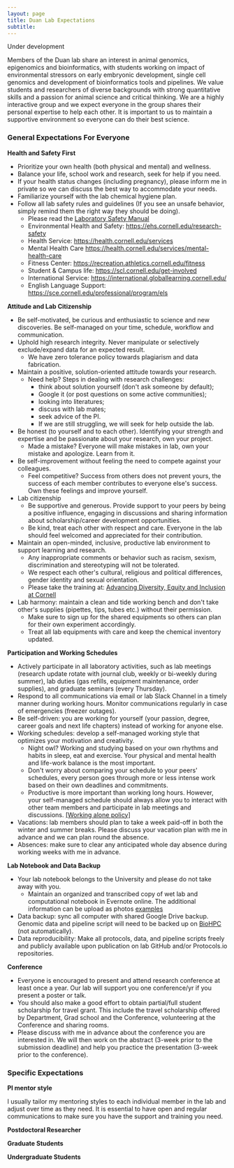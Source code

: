 ```yaml
---
layout: page
title: Duan Lab Expectations
subtitle: 
---
```


Under development 

Members of the Duan lab share an interest in animal genomics, epigenomics and bioinformatics, with students working on impact of environmental stressors on early embryonic development, single cell genomics and development of bioinformatics tools and pipelines. We value students and researchers of diverse backgrounds with strong quantitative skills and a passion for animal science and critical thinking. We are a highly interactive group and we expect everyone in the group shares their personal expertise to help each other. It is important to us to maintain a supportive environment so everyone can do their best science. 

### General Expectations For Everyone

**Health and Safety First**

* Prioritize your own health (both physical and mental) and wellness.
* Balance your life, school work and research, seek for help if you need.   
* If your health status changes (including pregnancy), please inform me in private so we can discuss the best way to accommodate your needs.
* Familiarize yourself with the lab chemical hygiene plan.
* Follow all lab safety rules and guidelines (If you see an unsafe behavior, simply remind them the right way they should be doing).  
	* Please read the [Laboratory Safety Manual](https://ehs.cornell.edu/book/export/html/237)
	* Environmental Health and Safety: <https://ehs.cornell.edu/research-safety>
	* Health Service: <https://health.cornell.edu/services>
	* Mental Health Care <https://health.cornell.edu/services/mental-health-care>
	* Fitness Center: <https://recreation.athletics.cornell.edu/fitness>
	* Student & Campus life: <https://scl.cornell.edu/get-involved> 
	* International Service: <https://international.globallearning.cornell.edu/>
	* English Language Support: <https://sce.cornell.edu/professional/program/els>

**Attitude and Lab Citizenship**

* Be self-motivated, be curious and enthusiastic to science and new discoveries. Be self-managed on your time, schedule, workflow and communication.  
* Uphold high research integrity. Never manipulate or selectively exclude/expand data for an expected result. 
	* We have zero tolerance policy towards plagiarism and data fabrication.
* Maintain a positive, solution-oriented attitude towards your research.
	* Need help? Steps in dealing with research challenges: 
		* think about solution yourself (don't ask someone by default);
		* Google it (or post questions on some active communities);
		* looking into literatures; 
		* discuss with lab mates; 
		* seek advice of the PI. 
		* If we are still struggling, we will seek for help outside the lab.   
* Be honest (to yourself and to each other). Identifying your strength and expertise and be passionate about your research, own your project. 
	* Made a mistake? Everyone will make mistakes in lab, own your mistake and apologize. Learn from it.  
* Be self-improvement without feeling the need to compete against your colleagues.  
	* Feel competitive? Success from others does not prevent yours, the success of each member contributes to everyone else's success. Own these feelings and improve yourself. 
* Lab citizenship
	* Be supportive and generous. Provide support to your peers by being a positive influence, engaging in discussions and sharing information about scholarship/career development opportunities.  
	* Be kind, treat each other with respect and care. Everyone in the lab should feel welcomed and appreciated for their contribution. 
* Maintain an open-minded, inclusive, productive lab environment to support learning and research. 
	* Any inappropriate comments or behavior such as racism, sexism, discrimination and stereotyping will not be tolerated. 
	* We respect each other's cultural, religious and political differences, gender identity and sexual orientation.   
	* Please take the training at: [Advancing Diversity, Equity and Inclusion at Cornell](https://hr.cornell.edu/our-culture-diversity/diversity-inclusion/advancing-diversity-equity-and-inclusion-cornell)
* Lab harmony: maintain a clean and tide working bench and don't take other's supplies (pipettes, tips, tubes etc.) without their permission. 
	* Make sure to sign up for the shared equipments so others can plan for their own experiment accordingly. 
	* Treat all lab equipments with care and keep the chemical inventory updated. 


**Participation and Working Schedules**

* Actively participate in all laboratory activities, such as lab meetings (research update rotate with journal club, weekly or bi-weekly during summer), lab duties (gas refills, equipment maintenance, order supplies), and graduate seminars (every Thursday).
* Respond to all communications via email or lab Slack Channel in a timely manner during working hours. Monitor communications regularly in case of emergencies (freezer outages).	
* Be self-driven: you are working for yourself (your passion, degree, career goals and next life chapters) instead of working for anyone else. 
* Working schedules: develop a self-managed working style that optimizes your motivation and creativity. 
	* Night owl? Working and studying based on your own rhythms and habits in sleep, eat and exercise. Your physical and mental health and life-work balance is the most important.   
	* Don't worry about comparing your schedule to your peers' schedules, every person goes through more or less intense work based on their own deadlines and commitments. 
	* Productive is more important than working long hours. However, your self-managed schedule should always allow you to interact with other team members and participate in lab meetings and discussions. [[Working alone policy]](https://ehs.cornell.edu/research-safety/chemical-safety/laboratory-safety-manual/chapter-4-administrative-controls/47)   
* Vacations: lab members should plan to take a week paid-off in both the winter and summer breaks. Please discuss your vacation plan with me in advance and we can plan round the absence. 
* Absences: make sure to clear any anticipated whole day absence during working weeks with me in advance. 


**Lab Notebook and Data Backup**

* Your lab notebook belongs to the University and please do not take away with you. 
	* Maintain an organized and transcribed copy of wet lab and computational notebook in Evernote online. The additional information can be upload as photos [examples](https://journals.sagepub.com/doi/pdf/10.1177/2211068212471834)  
* Data backup: sync all computer with shared Google Drive backup. Genomic data and pipeline script will need to be backed up on [BioHPC](https://biohpc.cornell.edu/lab/guides/hosted_servers_on_BioHPC.pdf) (not automatically).  
* Data reproducibility: Make all protocols, data, and pipeline scripts freely and publicly available upon publication on lab GitHub and/or Protocols.io repositories. 

**Conference**

* Everyone is encouraged to present and attend research conference at least once a year. Our lab will support you one conference/yr if you present a poster or talk. 
* You should also make a good effort to obtain partial/full student scholarship for travel grant. This include the travel scholarship offered by Department, Grad school and the Conference, volunteering at the Conference and sharing rooms. 
* Please discuss with me in advance about the conference you are interested in. We will then work on the abstract (3-week prior to the submission deadline) and help you practice the presentation (3-week prior to the conference). 



### Specific Expectations
 
  
**PI mentor style**  

I usually tailor my mentoring styles to each individual member in the lab and adjust over time as they need. It is essential to have open and regular communications to make sure you have the support and training you need. 

  
**Postdoctoral Researcher** 




**Graduate Students** 



**Undergraduate Students** 

